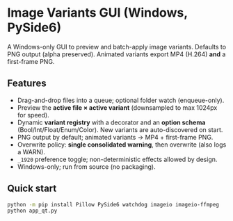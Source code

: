 # Image Variants GUI (Windows, PySide6)

A Windows-only GUI to preview and batch-apply image variants. Defaults to PNG output (alpha preserved). Animated variants export MP4 (H.264) **and** a first-frame PNG.

## Features
- Drag-and-drop files into a queue; optional folder watch (enqueue-only).
- Preview the **active file × active variant** (downsampled to max 1024px for speed).
- Dynamic **variant registry** with a decorator and an **option schema** (Bool/Int/Float/Enum/Color). New variants are auto-discovered on start.
- PNG output by default; animated variants → MP4 + first-frame PNG.
- Overwrite policy: **single consolidated warning**, then overwrite (also logs a WARN).
- `_1920` preference toggle; non-deterministic effects allowed by design.
- Windows-only; run from source (no packaging).

## Quick start
```bash
python -m pip install Pillow PySide6 watchdog imageio imageio-ffmpeg
python app_qt.py
```

